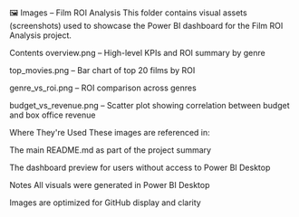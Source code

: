 🖼️ Images – Film ROI Analysis
This folder contains visual assets (screenshots) used to showcase the Power BI dashboard for the Film ROI Analysis project.

Contents
overview.png – High-level KPIs and ROI summary by genre

top_movies.png – Bar chart of top 20 films by ROI

genre_vs_roi.png – ROI comparison across genres

budget_vs_revenue.png – Scatter plot showing correlation between budget and box office revenue

Where They're Used
These images are referenced in:

The main README.md as part of the project summary

The dashboard preview for users without access to Power BI Desktop

Notes
All visuals were generated in Power BI Desktop

Images are optimized for GitHub display and clarity
